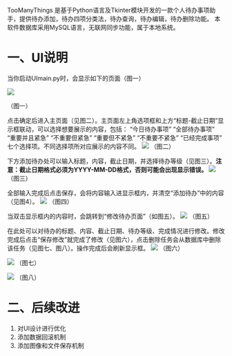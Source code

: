 TooManyThings 是基于Python语言及Tkinter模块开发的一款个人待办事项助手，提供待办添加，待办四项分类法，待办查询，待办编辑，待办删除功能。
本软件数据库采用MySQL语言，无联网同步功能，属于本地系统。
# 一、UI说明
当你启动UImain.py时，会显示如下的页面（图一）

![](imgs/1.png)

（图一）

点击确定后进入主页面（见图二）。主页面左上角选项框和上方“标题-截止日期”显示框联动，可以选择想要展示的内容，包括：
“今日待办事项”
“全部待办事项”
“重要并且紧急”
“不重要但紧急”
“重要但不紧急”
“不重要不紧急”
“已经完成事项”
七个选择项。不同选择项所对应展示的内容不同。
![](\imgs\2.png)
（图二）

下方添加待办处可以输入标题，内容，截止日期，并选择待办等级（见图三）。**注意：截止日期格式必须为YYYY-MM-DD格式，否则可能会出现显示错误。**
![](\imgs\3.png)
（图三）

全部输入完成后点击保存，会将内容输入进显示框内，并清空“添加待办”中的内容（见图4）。
![](\imgs\4.png)
（图四）

当双击显示框内的内容时，会跳转到“修改待办页面”（如图五）。
![](\imgs\5.png)
（图五）

在此处可以对待办的标题、内容、截止日期、待办等级、完成情况进行修改。修改完成后点击“保存修改”就完成了修改（见图六），点击删除任务会从数据库中删除该任务（见图七、图八）。操作完成后会刷新显示框。
![](\imgs\6.png)
（图六）

![](\imgs\7.png)
（图七）

![](\imgs\8.png)
（图八）
# 二、后续改进
1. 对UI设计进行优化
2. 添加数据回滚机制
3. 添加图像和文件保存机制
